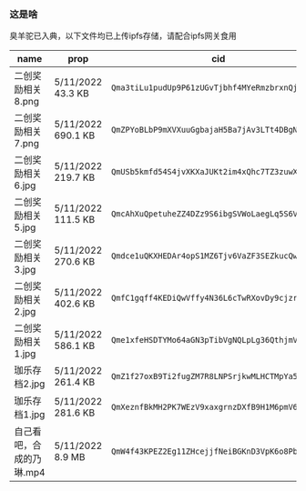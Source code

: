 ### 这是啥
臭羊驼已入典，以下文件均已上传ipfs存储，请配合ipfs网关食用


  |           name          |        prop      |              cid                                   |
  |-------------------------|------------------|-----------------------------------------------------|
  |二创奖励相关8.png        |5/11/2022 43.3 KB |	`Qma3tiLu1pudUp9P61zUGvTjbhf4MYeRmzbrxnQjprNzpZ`     |
  |二创奖励相关7.png        |5/11/2022 690.1 KB |	`QmZPYoBLbP9mXVXuuGgbajaH5Ba7jAv3LTt4DBgNz9afWD`   |
  |二创奖励相关6.jpg        |5/11/2022 219.7 KB |	`QmUSb5kmfd54S4jvXKXaJUKt2im4xQhc7TZ3zuwXKAsxye`   |
  |二创奖励相关5.jpg        |5/11/2022 111.5 KB |	`QmcAhXuQpetuheZZ4DZz9S6ibgSVWoLaegLq5S6Vk7MuHL`   |
  |二创奖励相关3.jpg        |5/11/2022 270.6 KB |	`Qmdce1uQKXHEDAr4opS1MZ6Tjv6VaZF3SEZkucQw5rbFZv`   |
  |二创奖励相关2.jpg        |5/11/2022 402.6 KB |	`QmfC1gqff4KEDiQwVffy4N36L6cTwRXovDy9cjzrPASzRu`   |
  |二创奖励相关1.jpg        |5/11/2022 586.1 KB |	`Qme1xfeHSDTYMo64aGN3pTibVgNQLpLg36QthjmVY388kj`   |
  |珈乐存档2.jpg            |5/11/2022 261.4 KB |	`QmZ1f27oxB9Ti2fugZM7R8LNPSrjkwMLHCTMpYa5QPPc12`   |
  |珈乐存档1.jpg            |5/11/2022 281.6 KB	|`QmXeznfBkMH2PK7WEzV9xaxgrnzDXfB9H1M6pmV6v17HGW`   |
  |自己看吧，合成的乃琳.mp4 |5/11/2022 8.9 MB |	`QmW4f43KPEZ2Eg11ZHcejjfNeiBGKnD3VpK6o8Pb8jZmMi`     |




 




